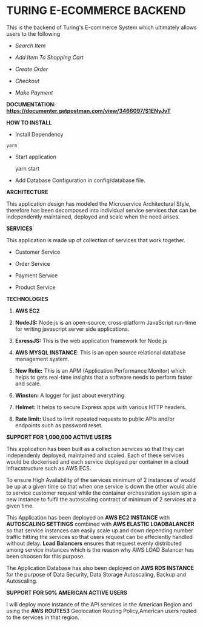 # TURING E-ECOMMERCE BACKEND
This is the backend of Turing's E-commerce System which ultimately allows users to the following

   - *Search Item*

- *Add Item To Shopping Cart*

-  *Create Order*

-  *Checkout*

- *Make Payment*

**DOCUMENTATION: https://documenter.getpostman.com/view/3466097/S1ENyJvT**


**HOW TO INSTALL**
   
   -    Install Dependency
    
    yarn
    
  - Start application
    
   
    yarn start   
    
   - Add Database Configuration in config/database file.


**ARCHITECTURE**

This application design has modeled the Microservice Architectural Style, therefore has been decomposed  into individual service
services that can be independently maintained, deployed and scale when the need arises.

**SERVICES**

This application is made up of collection of services that work together.

- Customer Service

-  Order Service

-  Payment Service

-  Product Service



**TECHNOLOGIES**

1. **AWS EC2**

2. **NodeJS:** Node.js is an open-source, cross-platform JavaScript run-time for writing javascript server side applications.

3. **ExressJS:** This is the web application framework for Node.js

4.  **AWS MYSQL INSTANCE**: This is an open source relational database management system.

4.  **New Relic:** This is an APM (Application Performance Monitor) which helps to gets real-time insights that a software needs to perform faster and scale.

5.  **Winston:** A logger for just about everything.

6.  **Helmet:** It helps to secure Express apps with various HTTP headers.

7.   **Rate limit:** Used to limit repeated requests to public APIs and/or endpoints such as password reset.



**SUPPORT FOR 1,000,000 ACTIVE USERS**

This application has been built as a collection services so that they can independenly deployed, maintained and scaled.
Each of these services would be dockerised and each service deployed per container in a cloud infracstructure such as AWS ECS.

To ensure High Availability of the services minimum of 2 instances of would be up at a given time so that
when one service is down the other would able to service customer request while the container orchestration system spin a new instance to fulfil the
autoscaling contract of minimum of 2 services at a given time.
 
This Application has been deployed on **AWS EC2 INSTANCE** with **AUTOSCALING SETTINGS** combined with **AWS ELASTIC LOADBALANCER**  so that service instances
can easily scale up and down depending number traffic hitting the services so that users request can be effeciently handled without delay.
**Load Balancers** ensures that request evenly distributed among service instances which is the reason why AWS LOAD Balancer has been choosen for this purpose.

The Application Database has also been deployed on **AWS RDS INSTANCE** for the purpose of  Data Security, Data Storage Autoscaling,
Backup and Autoscaling.



**SUPPORT FOR 50% AMERICAN ACTIVE USERS**

I will deploy more instance of the API services in the American Region and using the **AWS ROUTE53** Geolocation Routing Policy,American users routed to the services in that region.
